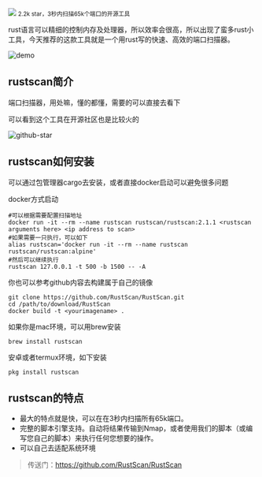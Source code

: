 <img src="/assets/image/240725-rustscan-1.png">
<small>2.2k star，3秒内扫描65k个端口的开源工具</small>

rust语言可以精细的控制内存及处理器，所以效率会很高，所以出现了蛮多rust小工具，今天推荐的这款工具就是一个用rust写的快速、高效的端口扫描器。

![demo](/assets/image/240725-rustscan-1.png)

## rustscan简介

端口扫描器，用处嘛，懂的都懂，需要的可以直接去看下

可以看到这个工具在开源社区也是比较火的

![github-star](/assets/image/240725-rustscan.png)

## rustscan如何安装

可以通过包管理器cargo去安装，或者直接docker启动可以避免很多问题

docker方式启动

```
#可以根据需要配置扫描地址
docker run -it --rm --name rustscan rustscan/rustscan:2.1.1 <rustscan arguments here> <ip address to scan>
#如果需要一只执行，可以如下
alias rustscan='docker run -it --rm --name rustscan rustscan/rustscan:alpine'
#然后可以继续执行
rustscan 127.0.0.1 -t 500 -b 1500 -- -A
```

你也可以参考github内容去构建属于自己的镜像

```
git clone https://github.com/RustScan/RustScan.git
cd /path/to/download/RustScan
docker build -t <yourimagename> .
```

如果你是mac环境，可以用brew安装
```
brew install rustscan
```
安卓或者termux环境，如下安装
```
pkg install rustscan
```
## rustscan的特点

- 最大的特点就是快，可以在在3秒内扫描所有65k端口。
- 完整的脚本引擎支持。自动将结果传输到Nmap，或者使用我们的脚本（或编写您自己的脚本）来执行任何您想要的操作。
- 可以自己去适配系统环境



>传送门：https://github.com/RustScan/RustScan